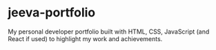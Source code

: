 # jeeva-portfolio
My personal developer portfolio built with HTML, CSS, JavaScript (and React if used) to highlight my work and achievements.
